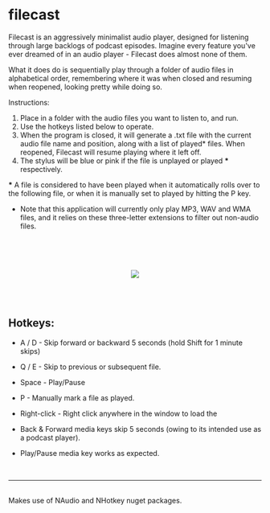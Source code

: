 # filecast

Filecast is an aggressively minimalist audio player, designed for listening through large backlogs of podcast episodes. Imagine every feature you've ever dreamed of in an audio player - Filecast does almost none of them.

What it does do is sequentially play through a folder of audio files in alphabetical order, remembering where it was when closed and resuming when reopened, looking pretty while doing so.

Instructions:
1) Place in a folder with the audio files you want to listen to, and run.
2) Use the hotkeys listed below to operate.
3) When the program is closed, it will generate a .txt file with the current audio file name and position, along with a list of played* files. When reopened, Filecast will resume playing where it left off.
4) The stylus will be blue or pink if the file is unplayed or played <b>*</b> respectively.

<b>*</b> A file is considered to have been played when it automatically rolls over to the following file, or when it is manually set to played by hitting the P key.

-	Note that this application will currently only play MP3, WAV and WMA files, and it relies on these three-letter extensions to filter out non-audio files.

<br><br><br>
<p align="center">
<img src="https://user-images.githubusercontent.com/29918840/235314267-71107691-68c8-47bd-92ee-509e1921710a.png">
</p>
<br><br>

## Hotkeys:
- A / D - Skip forward or backward 5 seconds (hold Shift for 1 minute skips)
- Q / E - Skip to previous or subsequent file.
- Space - Play/Pause
- P - Manually mark a file as played.
- Right-click - Right click anywhere in the window to load the 

- Back & Forward media keys skip 5 seconds (owing to its intended use as a podcast player).
- Play/Pause media key works as expected.
<br>

_____________
<br>
Makes use of NAudio and NHotkey nuget packages.
